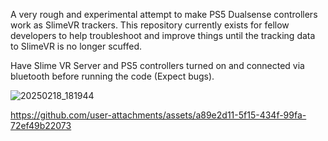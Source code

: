A very rough and experimental attempt to make PS5 Dualsense controllers work as SlimeVR trackers.
This repository currently exists for fellow developers to help troubleshoot and improve things until the tracking data to SlimeVR is no longer scuffed.

Have Slime VR Server and PS5 controllers turned on and connected via bluetooth before running the code (Expect bugs).

![20250218_181944](https://github.com/user-attachments/assets/0d0e687e-3ef1-42bc-8c37-9a5b58888fa7)

https://github.com/user-attachments/assets/a89e2d11-5f15-434f-99fa-72ef49b22073
